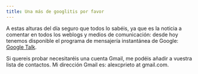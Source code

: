 ```yaml
---
title: Una más de googlitis por favor
---
```

A estas alturas del dí­a seguro que todos lo sabéis, ya que es la noticia a comentar en todos los weblogs y medios de comunicación: desde hoy tenemos disponible el programa de mensajerí­a instantánea de Google: [Google Talk](http://www.google.com/talk).  

Si quereis probar necesitaréis una cuenta Gmail, me podéis añadir a vuestra lista de contactos. Mi dirección Gmail es: alexcprieto at gmail.com.


